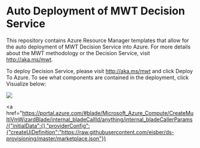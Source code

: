 # Auto Deployment of MWT Decision Service

This repository contains Azure Resource Manager templates that allow for the auto deployment of MWT Decision Service into Azure. For more details about the MWT methodology or the Decision Service, visit http://aka.ms/mwt.  

To deploy Decision Service, please visit http://aka.ms/mwt and click Deploy To Azure. To see what components are contained in the deployment, click Visualize below:  

<a href="http://armviz.io/#/?load=https%3A%2F%2Fraw.githubusercontent.com%2Fmultiworldtesting%2Fds-provisioning%2Fmaster%2Fazuredeploy.json" target="_blank">
    <img src="http://armviz.io/visualizebutton.png"/>
</a>

<a href="https://portal.azure.com/#blade/Microsoft_Azure_Compute/CreateMultiVmWizardBlade/internal_bladeCallId/anything/internal_bladeCallerParams/{"initialData":{},"providerConfig":{"createUiDefinition":"https://raw.githubusercontent.com/eisber/ds-provisioning/master/marketplace.json"}}
